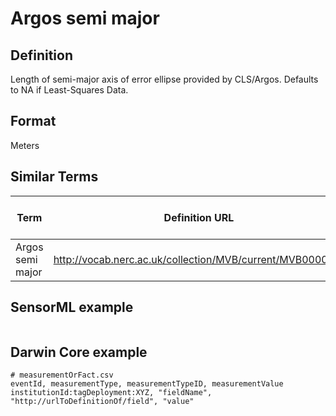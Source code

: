 # Argos semi major

## Definition 
Length of semi-major axis of error ellipse provided by CLS/Argos. Defaults to NA if Least-Squares Data.

## Format
Meters

## Similar Terms 
|Term|Definition URL|Source Vocabulary Publisher/Creator|
|----|----------|-----------------|
|Argos semi major|http://vocab.nerc.ac.uk/collection/MVB/current/MVB000043/|Movebank|

## SensorML example
```xml

```
## Darwin Core example
```csv
# measurementOrFact.csv
eventId, measurementType, measurementTypeID, measurementValue
institutionId:tagDeployment:XYZ, "fieldName", "http://urlToDefinitionOf/field", "value"
```
